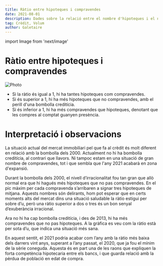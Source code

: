 ```yaml
---
title: Ràtio entre hipoteques i compravendes
date: 2021-08-01
description: Dades sobre la relació entre el nombre d'hipoteques i el nombre de compravendes. Aquestes dades ens permeten saber si hi ha bombolles creditícies.
tag: Crèdit, Volum
author: Galetaire
---
```


import Image from 'next/image'

# Ràtio entre hipoteques i compravendes

<Image
  src="/images/ratiohipoteques.png"
  alt="Photo"
  width={980}
  height={436}
  priority
  className="next-image"
/>

- Si la ràtio és igual a 1, hi ha tantes hipoteques com compravendes.
- Si és superior a 1, hi ha més hipoteques que no compravendes, amb el perill d'una bombolla creditícia.
- Si és inferior a 1, hi ha més compravendes que hipoteques, denotant que les compres al comptat guanyen presència.

# Interpretació i observacions

La situació actual del mercat immobiliari pel que fa al crèdit és molt diferent en relació amb la bombolla dels 2000. Actualment no hi ha bombolla creditícia, al contrari que llavors. Ni tampoc estam en una situació de gran nombre de compravendes, tot i que sembla que l'any 2021 acabarà en zona d'expansió.

Durant la bombolla dels 2000, el nivell d’irracionalitat fou tan gran que allò normal era que hi hagués més hipoteques que no pas compravendes. En el pic màxim per cada compravenda s’arribaren a signar tres hipoteques de mitjana. Aquests nombres són delirants, hom pot esperar que en certs moments alts del mercat dins una situació saludable la ràtio estigui per sobre d’u, però una ràtio superior a dos o tres és un bon senyal d’exuberància irracional.

Ara no hi ha cap bombolla creditícia, i des de 2013, hi ha més compravendes que no pas hipoteques. A la gràfica es veu com la ràtio està per sota d’u, que indica una situació més sana.


En aquest sentit, el 2021 podria acabar com l’any amb la ràtio més baixa dels darrers vint anys, superant a l’any passat, el 2020, que ja fou el mínim de la sèrie coneguda. Aquesta és en part una de les raons que expliquen la forta competència hipotecaria entre els bancs, i que guarda relació amb la pèrdua de població en edat de compra.

